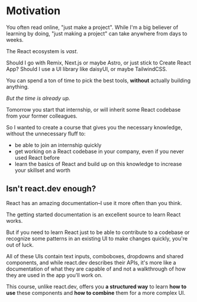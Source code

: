 # Motivation

You often read online, "just make a project". While I'm a big believer of learning by doing, "just making a project" can take anywhere from days to weeks.

The React ecosystem is *vast*.

Should I go with Remix, Next.js or maybe Astro, or just stick to Create React App?
Should I use a UI library like daisyUI, or maybe TailwindCSS.

You can spend a ton of time to pick the best tools, **without** actually building anything.

*But the time is already up.*

Tomorrow you start that internship, or will inherit some React codebase from your former colleagues.

So I wanted to create a course that gives you the necessary knowledge, without the unnecessary fluff to:
 - be able to join an internship quickly
 - get working on a React codebase in your company, even if you never used React before
 - learn the basics of React and build up on this knowledge to increase your skillset and worth

## Isn't react.dev enough?

React has an amazing documentation–I use it more often than you think.

The getting started documentation is an excellent source to learn React works.

But if you need to learn React just to be able to contribute to a codebase or recognize some patterns in an existing UI to make changes quickly, you're out of luck.

All of these UIs contain text inputs, comboboxes, dropdowns and shared components, and while react.dev describes their APIs, it's more like a documentation of what they are capable of and not a walkthrough of how they are used in the app you'll work on.

This course, unlike react.dev, offers you **a structured way** to learn **how to use** these components and **how to combine** them for a more complex UI.